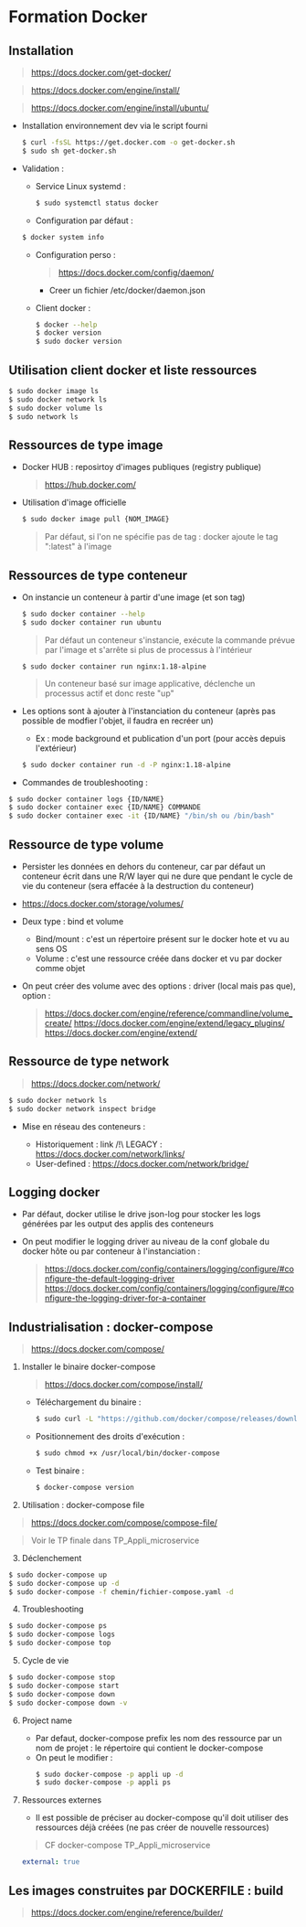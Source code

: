 # Formation Docker

## Installation

> https://docs.docker.com/get-docker/

> https://docs.docker.com/engine/install/

> https://docs.docker.com/engine/install/ubuntu/

- Installation environnement dev via le script fourni

   ```bash
   $ curl -fsSL https://get.docker.com -o get-docker.sh
   $ sudo sh get-docker.sh
   ```

- Validation :
  - Service Linux systemd : 
     ```bash
     $ sudo systemctl status docker
     ```

  - Configuration par défaut :
   ```bash
   $ docker system info
   ```

  - Configuration perso :
    > https://docs.docker.com/config/daemon/
    - Creer un fichier /etc/docker/daemon.json

  - Client docker :
    ```bash
    $ docker --help
    $ docker version
    $ sudo docker version
    ```

## Utilisation client docker et liste ressources

```bash
$ sudo docker image ls
$ sudo docker network ls
$ sudo docker volume ls
$ sudo network ls
```

## Ressources de type image 

- Docker HUB : reposirtoy d'images publiques (registry publique)

   > https://hub.docker.com/


- Utilisation d'image officielle

  ```bash
  $ sudo docker image pull {NOM_IMAGE}
  ```

  > Par défaut, si l'on ne spécifie pas de tag : docker ajoute le tag ":latest" à l'image

## Ressources de type conteneur

- On instancie un conteneur à partir d'une image (et son tag)

   ```bash
   $ sudo docker container --help
   $ sudo docker container run ubuntu
   ```

   > Par défaut un conteneur s'instancie, exécute la commande prévue par l'image et s'arrête si plus de processus à l'intérieur


   ```
   $ sudo docker container run nginx:1.18-alpine
   ```

   > Un conteneur basé sur image applicative, déclenche un processus actif et donc reste "up"


- Les options sont à ajouter à l'instanciation du conteneur (après pas possible de modfier l'objet, il faudra en recréer un)

    - Ex : mode background et publication d'un port (pour accès depuis l'extérieur)
    ```bash
    $ sudo docker container run -d -P nginx:1.18-alpine
    ```

- Commandes de troubleshooting :

```bash
$ sudo docker container logs {ID/NAME}
$ sudo docker container exec {ID/NAME} COMMANDE
$ sudo docker container exec -it {ID/NAME} "/bin/sh ou /bin/bash"
```


## Ressource de type volume

- Persister les données en dehors du conteneur, car par défaut un conteneur écrit dans une R/W layer qui ne dure que pendant le cycle de vie du conteneur (sera effacée à la destruction du conteneur)

- https://docs.docker.com/storage/volumes/

- Deux type : bind et volume

    - Bind/mount : c'est un répertoire présent sur le docker hote et vu au sens OS
    - Volume     : c'est une ressource créée dans docker et vu par docker comme objet


- On peut créer des volume avec des options : driver (local mais pas que), option :

   > https://docs.docker.com/engine/reference/commandline/volume_create/
   > https://docs.docker.com/engine/extend/legacy_plugins/
   > https://docs.docker.com/engine/extend/


## Ressource de type network

> https://docs.docker.com/network/

```bash
$ sudo docker network ls
$ sudo docker network inspect bridge
```

- Mise en réseau des conteneurs :

   - Historiquement : link /!\ LEGACY : https://docs.docker.com/network/links/
   - User-defined : https://docs.docker.com/network/bridge/


## Logging docker

- Par défaut, docker utilise le drive json-log pour stocker les logs générées par les output des applis des conteneurs

- On peut modifier le logging driver au niveau de la conf globale du docker hôte ou par conteneur à l'instanciation :

   > https://docs.docker.com/config/containers/logging/configure/#configure-the-default-logging-driver
   > https://docs.docker.com/config/containers/logging/configure/#configure-the-logging-driver-for-a-container



## Industrialisation : docker-compose

> https://docs.docker.com/compose/

1. Installer le binaire docker-compose

   > https://docs.docker.com/compose/install/

   - Téléchargement du binaire :

     ```bash
     $ sudo curl -L "https://github.com/docker/compose/releases/download/1.29.2/docker-compose-$(uname -s)-$(uname -m)" -o /usr/local/bin/docker-compose
     ```

   - Positionnement des droits d'exécution :

     ```bash
     $ sudo chmod +x /usr/local/bin/docker-compose
     ```

   - Test binaire :

     ```bash
     $ docker-compose version
     ```

2. Utilisation : docker-compose file

> https://docs.docker.com/compose/compose-file/

> Voir le TP finale dans TP_Appli_microservice


3. Déclenchement 

```bash
$ sudo docker-compose up
$ sudo docker-compose up -d
$ sudo docker-compose -f chemin/fichier-compose.yaml -d 
```

4. Troubleshooting

```bash
$ sudo docker-compose ps
$ sudo docker-compose logs
$ sudo docker-compose top
```

5. Cycle de vie 

```bash
$ sudo docker-compose stop
$ sudo docker-compose start
$ sudo docker-compose down
$ sudo docker-compose down -v
```

6. Project name

   - Par defaut, docker-compose prefix les nom des ressource par un nom de projet : le répertoire qui contient le docker-compose
   - On peut le modifier :
      ```bash
      $ sudo docker-compose -p appli up -d
      $ sudo docker-compose -p appli ps
      ```

7. Ressources externes

   - Il est possible de préciser au docker-compose qu'il doit utiliser des ressources déjà créées (ne pas créer de nouvelle ressources)

   > CF docker-compose TP_Appli_microservice
   
      ```yaml
      external: true
      ```


## Les images construites par DOCKERFILE : build

> https://docs.docker.com/engine/reference/builder/